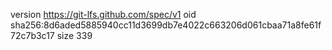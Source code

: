 version https://git-lfs.github.com/spec/v1
oid sha256:8d6aded5885940cc11d3699db7e4022c663206d061cbaa71a8fe61f72c7b3c17
size 339
